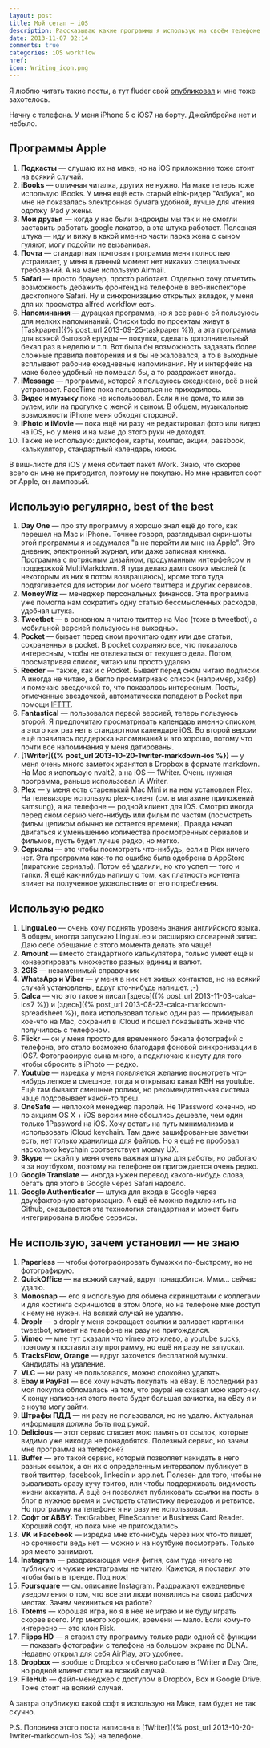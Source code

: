 ```yaml
---
layout: post
title: Мой сетап — iOS
description: Рассказываю какие программы я использую на своём телефоне
date: 2013-11-07 02:14
comments: true
categories: iOS workflow 
href: 
icon: Writing_icon.png
---
```


Я люблю читать такие посты, а тут fluder свой [опубликовал](http://fluder.co/blog/2013/11/02/osx-setup-2013/) и мне тоже захотелось.

Начну с телефона. У меня iPhone 5 с iOS7 на борту. Джейлбрейка нет и небыло.
<!--more-->

## Программы Apple

1. **Подкасты** — слушаю их на маке, но на iOS приложение тоже стоит на всякий случай.
2. **iBooks** — отличная читалка, других не нужно. На маке теперь тоже использую iBooks. У меня ещё есть старый eink-ридер "Азбука", но мне не показалась электронная бумага удобной, лучше для чтения одолжу iPad у жены.
3. **Мои друзья** — когда у нас были андроиды мы так и не смогли заставить работать google локатор, а эта штука работает. Полезная штука — иду и вижу в какой именно части парка жена с сыном гуляют, могу подойти не вызванивая.
4. **Почта** — стандартная почтовая программа меня полностью устраивает, у меня в данный момент нет никаких специальных требований. А на маке использую Airmail.
5. **Safari** — просто браузер, просто работает. Отдельно хочу отметить возможность дебажить фронтенд на телефоне в веб-инспекторе десктопного Safari. Ну и синхронизацию открытых вкладок, у меня для их просмотра alfred workflow есть.
6. **Напоминания** — дурацкая программа, но я все равно ей пользуюсь для мелких напоминаний. Списки todo по проектам живут в [Taskpaper]({% post_url 2013-09-25-taskpaper %}), а эта программа для всякой бытовой ерунды — покупки, сделать дополнительный бекап раз в неделю и т.п. Вот была бы возможность задавать более сложные правила повторения и я бы не жаловался, а то в выходные всплывают рабочие ежедневные напоминания. Ну и интерфейс на маке более удобный не помешал бы, а то раздражает иногда.
7. **iMessage** — программа, которой я пользуюсь ежедневно, всё в ней устраивает. FaceTime пока пользоваться не приходилось.
8. **Видео и музыку** пока не использовал. Если я не дома, то или за рулем, или на прогулке с женой и сыном. В общем, музыкальные возможности iPhone меня обходят стороной.
9. **iPhoto и iMovie** — пока ещё ни разу не редактировал фото или видео на iOS, но у меня и на маке до этого руки не доходят.
10. Также не использую: диктофон, карты, компас, акции, passbook, калькулятор, стандартный календарь, киоск.

В виш-листе для iOS у меня обитает пакет iWork. Знаю, что скорее всего он мне не пригодится, поэтому не покупаю. Но мне нравится софт от Apple, он ламповый.

## Использую регулярно, best of the best

1. **Day One** — про эту программу я хорошо знал ещё до того, как перешел на Mac и iPhone. Точнее говоря, разглядывая скриншоты этой программы я и задумался "а не перейти ли мне на Apple". Это дневник, электронный журнал, или даже записная книжка. Программа с потрясным дизайном, продуманным интерфейсом и поддержкой MultiMarkdown. Я туда делаю дамп своих мыслей (к некоторым из них я потом возвращаюсь), кроме того туда подтягивается для истории лог моего твиттера и других сервисов.
2. **MoneyWiz** — менеджер персональных финансов. Эта программа уже помогла нам сократить одну статью бессмысленных расходов, удобная штука.
3. **Tweetbot** — в основном я читаю твиттер на Mac (тоже в tweetbot), а мобильной версией пользуюсь на выходных.
4. **Pocket** — бывает перед сном прочитаю одну или две статьи, сохраненных в pocket. В pocket сохраняю все, что показалось интересным, чтобы не отвлекаться от текущего дела. Потом, просматривая список, читаю или просто удаляю.
5. **Reeder** — также, как и с Pocket. Бывает перед сном читаю подписки. А иногда не читаю, а бегло просматриваю список (например, хабр) и помечаю звездочкой то, что показалось интересным. Посты, отмеченные звездочкой, автоматически попадают в Pocket при помощи [IFTTT](https://ifttt.com).
6. **Fantastical** — пользовался первой версией, теперь пользуюсь второй. Я предпочитаю просматривать календарь именно списком, а этого как раз нет в стандартном календаре iOS. Во второй версии ещё появилась поддержка напоминаний и это хорошо, потому что почти все напоминания у меня датированы.
7. **[1Writer]({% post_url 2013-10-20-1writer-markdown-ios %})** — у меня очень много заметок хранятся в Dropbox в формате markdown. На Mac я использую nvalt2, а на iOS — 1Writer. Очень нужная программа, раньше использовал iA Writer.
8. **Plex** — у меня есть старенький Mac Mini и на нем установлен Plex. На телевизоре использую plex-клиент (см. в магазине приложений samsung), а на телефоне — родной клиент для iOS. Смотрю иногда перед сном серию чего-нибудь или фильм по частям (посмотреть фильм целиком обычно не остается времени). Правда начал двигаться к уменьшению количества просмотренных сериалов и фильмов, пусть будет лучше редко, но метко.
9. **Сериалы** — это чтобы посмотреть что-нибудь, если в Plex ничего нет. Эта программа как-то по ошибке была одобрена в AppStore (пиратские сериалы). Потом её удалили, но кто успел — того и тапки. Я ещё как-нибудь напишу о том, как платность контента влияет на полученное удовольствие от его потребления.

## Использую редко

1. **LinguaLeo** — очень хочу поднять уровень знания английского языка. В общем, иногда запускаю LinguaLeo и расширяю словарный запас. Даю себе обещание с этого момента делать это чаще!
2. **Amount** — вместо стандартного калькулятора, только умеет ещё и конвертировать множество разных единиц и валют.
3. **2GIS** — незаменимый справочник
4. **WhatsApp и Viber** — у меня в них нет живых контактов, но на всякий случай установлены, вдруг кто-нибудь напишет. ;-)
5. **Calca** — что это такое я писал [здесь]({% post_url 2013-11-03-calca-ios7 %}) и [здесь]({% post_url 2013-08-23-calca-markdown-spreadsheet %}), пока использовал только один раз — прикидывал кое-что на Mac, сохранил в iCloud и пошел показывать жене что получилось с телефоном.
6. **Flickr** — он у меня просто для временного бэкапа фотографий с телефона, это стало возможно благодаря фоновой синхронизации в iOS7. Фотографирую сына много, а подключаю к ноуту для того чтобы сбросить в iPhoto — редко.
7. **Youtube** — изредка у меня появляется желание посмотреть что-нибудь легкое и смешное, тогда я открываю канал КВН на youtube. Ещё там бывают смешные ролики, но рекомендательная система чаще подсовывает какой-то треш.
8. **OneSafe** — неплохой менеджер паролей. Не 1Password конечно, но по акциям OS X + iOS версии мне обошлись дешевле, чем один только 1Password на iOS. Хочу встать на путь минимализма и использовать iCloud keychain. Там даже зашифрованные заметки есть, нет только хранилища для файлов. Но я ещё не пробовал насколько keychain соответствует моему UX.
9. **Skype** — скайп у меня очень важная штука для работы, но работаю я за ноутбуком, поэтому на телефоне он пригождается очень редко.
10. **Google Translate** — иногда нужен перевод какого-нибудь слова, бегать для этого в Google через Safari надоело.
11. **Google Authenticator** — штука для входа в Google через двухфакторную авторизацию. А ещё её можно подключить на Github, оказывается эта технология стандартная и может быть интегрирована в любые сервисы.

## Не использую, зачем установил — не знаю

1. **Paperless** — чтобы фотографировать бумажки по-быстрому, но не фотографирую.
2. **QuickOffice** — на всякий случай, вдруг понадобится. Ммм… сейчас удалю.
3. **Monosnap** — его я использую для обмена скриншотами с коллегами и для хостинга скриншотов в этом блоге, но на телефоне мне доступ к нему не нужен. На всякий случай не удаляю.
4. **Droplr** — в droplr у меня сокращает ссылки и заливает картинки tweetbot, клиент на телефоне ни разу не пригождался.
5. **Vimeo** — мне тут сказали что vimeo это клево, а youtube sucks, поэтому я поставил эту программу, но ещё ни разу не запускал.
6. **TracksFlow, Orange** — вдруг захочется бесплатной музыки. Кандидаты на удаление.
7. **VLC** — ни разу не пользовался, можно спокойно удалять.
8. **Ebay и PayPal** — все хочу начать покупать на eBay. В последний раз моя покупка обломалась на том, что paypal не схавал мою карточку. К концу написания этого поста будет большая зачистка, на eBay я и с ноута могу зайти.
9. **Штрафы ПДД** — ни разу не пользовался, но не удалю. Актуальная информация должна быть под рукой.
10. **Delicious** — этот сервис спасает мою память от ссылок, которые видимо уже никогда не понадобятся. Полезный сервис, но зачем мне программа на телефоне?
11. **Buffer** — это такой сервис, который позволяет накидать в него разных ссылок, а он их с определенным интервалом публикует в твой твиттер, facebook, linkedin и app.net. Полезен для того, чтобы не вываливать сразу кучу твитов, или чтобы поддерживать видимость жизни аккаунта. А ещё он позволяет публиковать ссылки на посты в блог в нужное время и смотреть статистику переходов и ретвитов. Но программу на телефоне я ни разу не использовал.
12. **Софт от ABBY:** TextGrabber, FineScanner и Business Card Reader. Хороший софт, но пока мне не пригождались.
13. **VK и Facebook** — изредка мне кто-нибудь через них что-то пишет, но срочности ведь нет — можно и на ноутбуке посмотреть. Только зря место занимают.
14. **Instagram** — раздражающая меня фигня, сам туда ничего не публикую и чужие инстаграмы не читаю. Кажется, я поставил это чтобы быть в тренде. Под нож!
15. **Foursquare** — см. описание Instagram. Раздражают ежедневные уведомления о том, что все эти люди появились на своих рабочих местах. Зачем чекиниться на работе?
16. **Totems** — хорошая игра, но я в нее не играю и не буду играть скорее всего. Игр много хороших, времени — мало. Если кому-то интересно — это клон Risk.
17. **Flipps HD** — я ставил эту программу только ради одной её функции — показать фотографии с телефона на большом экране по DLNA. Недавно открыл для себя AirPlay, это удобнее.
18. **Dropbox** — вообще с Dropbox я обычно работаю в 1Writer и Day One, но родной клиент стоит на всякий случай.
19. **FileHub** — файл-менеджер с доступом в Dropbox, Box и Google Drive. Тоже стоит на всякий случай.

А завтра опубликую какой софт я использую на Маке, там будет не так скучно.

P.S. Половина этого поста написана в [1Writer]({% post_url 2013-10-20-1writer-markdown-ios %}) на телефоне.